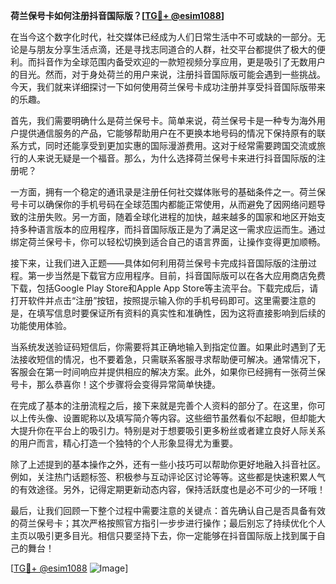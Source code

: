 **荷兰保号卡如何注册抖音国际版？[[TG💪+ @esim1088](https://t.me/s/esim1088)]**

在当今这个数字化时代，社交媒体已经成为人们日常生活中不可或缺的一部分。无论是与朋友分享生活点滴，还是寻找志同道合的人群，社交平台都提供了极大的便利。而抖音作为全球范围内备受欢迎的一款短视频分享应用，更是吸引了无数用户的目光。然而，对于身处荷兰的用户来说，注册抖音国际版可能会遇到一些挑战。今天，我们就来详细探讨一下如何使用荷兰保号卡成功注册并享受抖音国际版带来的乐趣。

首先，我们需要明确什么是荷兰保号卡。简单来说，荷兰保号卡是一种专为海外用户提供通信服务的产品，它能够帮助用户在不更换本地号码的情况下保持原有的联系方式，同时还能享受到更加实惠的国际漫游费用。这对于经常需要跨国交流或旅行的人来说无疑是一个福音。那么，为什么选择荷兰保号卡来进行抖音国际版的注册呢？

一方面，拥有一个稳定的通讯录是注册任何社交媒体账号的基础条件之一。荷兰保号卡可以确保你的手机号码在全球范围内都能正常使用，从而避免了因网络问题导致的注册失败。另一方面，随着全球化进程的加快，越来越多的国家和地区开始支持多种语言版本的应用程序，而抖音国际版正是为了满足这一需求应运而生。通过绑定荷兰保号卡，你可以轻松切换到适合自己的语言界面，让操作变得更加顺畅。

接下来，让我们进入正题——具体如何利用荷兰保号卡完成抖音国际版的注册过程。第一步当然是下载官方应用程序。目前，抖音国际版可以在各大应用商店免费下载，包括Google Play Store和Apple App Store等主流平台。下载完成后，请打开软件并点击“注册”按钮，按照提示输入你的手机号码即可。这里需要注意的是，在填写信息时要保证所有资料的真实性和准确性，因为这将直接影响到后续的功能使用体验。

当系统发送验证码短信后，你需要将其正确地输入到指定位置。如果此时遇到了无法接收短信的情况，也不要着急，只需联系客服寻求帮助便可解决。通常情况下，客服会在第一时间响应并提供相应的解决方案。此外，如果你已经拥有一张荷兰保号卡，那么恭喜你！这个步骤将会变得异常简单快捷。

在完成了基本的注册流程之后，接下来就是完善个人资料的部分了。在这里，你可以上传头像、设置昵称以及填写简介等内容。这些细节虽然看似不起眼，但却能大大提升你在平台上的吸引力。特别是对于想要吸引更多粉丝或者建立良好人际关系的用户而言，精心打造一个独特的个人形象显得尤为重要。

除了上述提到的基本操作之外，还有一些小技巧可以帮助你更好地融入抖音社区。例如，关注热门话题标签、积极参与互动评论区讨论等等。这些都是快速积累人气的有效途径。另外，记得定期更新动态内容，保持活跃度也是必不可少的一环哦！

最后，让我们回顾一下整个过程中需要注意的关键点：首先确认自己是否具备有效的荷兰保号卡；其次严格按照官方指引一步步进行操作；最后别忘了持续优化个人主页以吸引更多目光。相信只要坚持下去，你一定能够在抖音国际版上找到属于自己的舞台！

[[TG💪+ @esim1088](https://t.me/s/esim1088) ![Image](https://i.postimg.cc/4NQfJmqS/Snipaste-2025-05-13-00-14-12.png)]